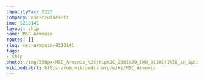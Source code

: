 ```yaml
---
capacityPax: 2223
company: msc-cruises-it
imo: 9210141
layout: ship
name: MSC Armonia
routes: []
slug: msc-armonia-9210141
tags:
- ship
photo: /img/300px-MSC_Armonia_%28ship%2C_2001%29_IMO_9210141%3B_in_Split%2C_2011-10-25_%282%29.jpg
wikipediaUrl: https://en.wikipedia.org/wiki/MSC_Armonia
---
```

